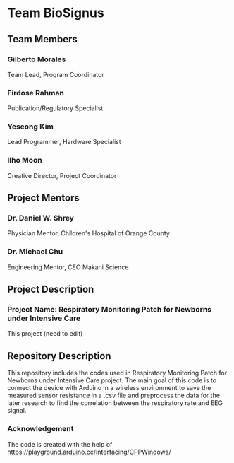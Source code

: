 # Team BioSignus

## Team Members
### Gilberto Morales
Team Lead, Program Coordinator

### Firdose Rahman
Publication/Regulatory Specialist

### Yeseong Kim
Lead Programmer, Hardware Specialist

### Ilho Moon
Creative Director, Project Coordinator

## Project Mentors
### Dr. Daniel W. Shrey
Physician Mentor, Children's Hospital of Orange County

### Dr. Michael Chu
Engineering Mentor, CEO Makani Science

## Project Description
### Project Name: Respiratory Monitoring Patch for Newborns under Intensive Care
This project
(need to edit)

## Repository Description
This repository includes the codes used in Respiratory Monitoring Patch for Newborns under Intensive Care project.
The main goal of this code is to connect the device with Arduino in a wireless environment to save the measured sensor resistance
in a .csv file and preprocess the data for the later research to find the correlation between the respiratory rate and EEG signal.

### Acknowledgement
The code is created with the help of
https://playground.arduino.cc/Interfacing/CPPWindows/

